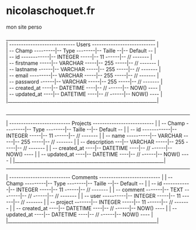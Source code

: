 # nicolaschoquet.fr
mon site perso

 ________________________________________________________________ <br>
| ---------------------------- Users --------------------------- | <br>
| -- Champ ---------|-- Type --------|-- Taille --|-- Default -- | <br>
| -- id ------------|-- INTEGER -----|-- 11 ------|-- // ------- | <br>
| -- firstname -----|-- VARCHAR -----|-- 255 -----|-- // ------- | <br>
| -- lastname ------|-- VARCHAR -----|-- 255 -----|-- // ------- | <br>
| -- email ---------|-- VARCHAR -----|-- 255 -----|-- // ------- | <br>
| -- password ------|-- VARCHAR -----|-- 255 -----|-- // ------- | <br>
| -- created_at ----|-- DATETIME ----|-- // ------|-- NOW() ---- | <br>
| -- updated_at ----|-- DATETIME ----|-- // ------|-- NOW() ---- | <br>
|________________________________________________________________| <br>
 <br>
 ________________________________________________________________ 
| -------------------------- Projects -------------------------- |
| -- Champ ---------|-- Type --------|-- Taille --|-- Default -- |
| -- id ------------|-- INTEGER -----|-- 11 ------|-- // ------- |
| -- name ----------|-- VARCHAR -----|-- 255 -----|-- // ------- |
| -- description ---|-- VARCHAR -----|-- 255 -----|-- // ------- |
| -- created_at ----|-- DATETIME ----|-- // ------|-- NOW() ---- |
| -- updated_at ----|-- DATETIME ----|-- // ------|-- NOW() ---- |
|________________________________________________________________|

 ________________________________________________________________ 
| -------------------------- Comments -------------------------- |
| -- Champ ---------|-- Type --------|-- Taille --|-- Default -- |
| -- id ------------|-- INTEGER -----|-- 11 ------|-- // ------- |
| -- comment -------|-- TEXT --------|-- // ------|-- // ------- |
| -- user ----------|-- INTEGER -----|-- 11 ------|-- // ------- |
| -- project -------|-- INTEGER -----|-- 11 ------|-- // ------- |
| -- created_at ----|-- DATETIME ----|-- // ------|-- NOW() ---- |
| -- updated_at ----|-- DATETIME ----|-- // ------|-- NOW() ---- |
|________________________________________________________________|
